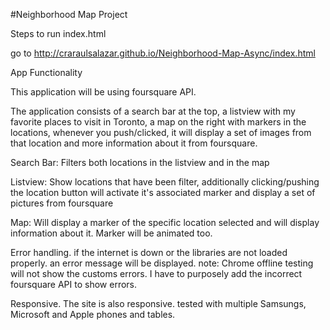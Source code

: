 #Neighborhood Map Project

Steps to run index.html

go to http://craraulsalazar.github.io/Neighborhood-Map-Async/index.html

App Functionality

This application will be using foursquare API.

The application consists of a search bar at the top, a listview with my favorite places to visit in Toronto, a map on the right with markers in the locations, whenever you push/clicked, it will display a set of images from that location and more information about it from foursquare.

Search Bar: Filters both locations in the listview and in the map

Listview: Show locations that have been filter, additionally clicking/pushing the location button will activate it's associated marker and display a set of pictures from foursquare

Map: Will display a marker of the specific location selected and will display information about it. Marker will be animated too.

Error handling. if the internet is down or the libraries are not loaded properly. an error message will be displayed. note: Chrome offline testing will not show the customs errors. I have to purposely add the incorrect foursquare API to show errors.

Responsive. The site is also responsive. tested with multiple Samsungs, Microsoft and Apple phones and tables.
